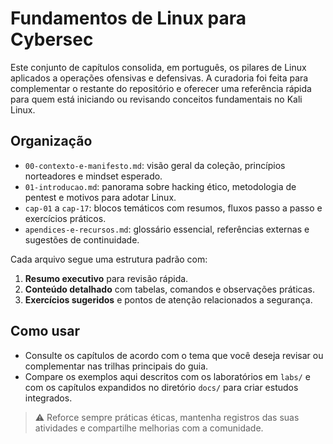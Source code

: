 # Fundamentos de Linux para Cybersec

Este conjunto de capítulos consolida, em português, os pilares de Linux aplicados a operações ofensivas e defensivas. A curadoria foi feita para complementar o restante do repositório e oferecer uma referência rápida para quem está iniciando ou revisando conceitos fundamentais no Kali Linux.

## Organização
- `00-contexto-e-manifesto.md`: visão geral da coleção, princípios norteadores e mindset esperado.
- `01-introducao.md`: panorama sobre hacking ético, metodologia de pentest e motivos para adotar Linux.
- `cap-01` a `cap-17`: blocos temáticos com resumos, fluxos passo a passo e exercícios práticos.
- `apendices-e-recursos.md`: glossário essencial, referências externas e sugestões de continuidade.

Cada arquivo segue uma estrutura padrão com:
1. **Resumo executivo** para revisão rápida.
2. **Conteúdo detalhado** com tabelas, comandos e observações práticas.
3. **Exercícios sugeridos** e pontos de atenção relacionados a segurança.

## Como usar
- Consulte os capítulos de acordo com o tema que você deseja revisar ou complementar nas trilhas principais do guia.
- Compare os exemplos aqui descritos com os laboratórios em `labs/` e com os capítulos expandidos no diretório `docs/` para criar estudos integrados.

> ⚠️ Reforce sempre práticas éticas, mantenha registros das suas atividades e compartilhe melhorias com a comunidade.
